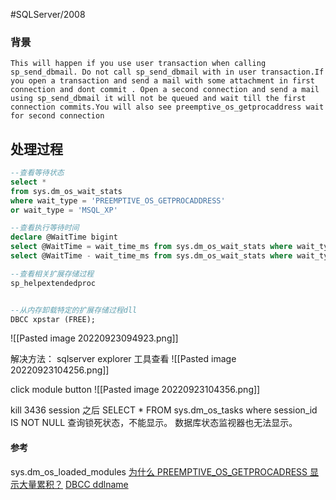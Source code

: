 #SQLServer/2008 

### 背景
	This will happen if you use user transaction when calling sp_send_dbmail. Do not call sp_send_dbmail with in user transaction.If you open a transaction and send a mail with some attachment in first connection and dont commit . Open a second connection and send a mail using sp_send_dbmail it will not be queued and wait till the first connection commits.You will also see preemptive_os_getprocaddress wait for second connection



## 处理过程
```sql
--查看等待状态
select * 
from sys.dm_os_wait_stats 
where wait_type = 'PREEMPTIVE_OS_GETPROCADDRESS' 
or wait_type = 'MSQL_XP'

--查看执行等待时间
declare @WaitTime bigint
select @WaitTime = wait_time_ms from sys.dm_os_wait_stats where wait_type = 'MSQL_XP'
select @WaitTime - wait_time_ms from sys.dm_os_wait_stats where wait_type = 'PREEMPTIVE_OS_GETPROCADDRESS'

--查看相关扩展存储过程
sp_helpextendedproc 


--从内存卸载特定的扩展存储过程dll
DBCC xpstar (FREE);
```
![[Pasted image 20220923094923.png]]


解决方法：
sqlserver explorer 工具查看
![[Pasted image 20220923104256.png]]

click module button 
![[Pasted image 20220923104356.png]]


kill 3436  session 之后
SELECT * FROM sys.dm_os_tasks where session_id IS NOT NULL 
查询锁死状态，不能显示。 数据库状态监视器也无法显示。








#### 参考
sys.dm_os_loaded_modules 
[为什么 PREEMPTIVE_OS_GETPROCADRESS 显示大量累积？](https://learn.microsoft.com/en-us/archive/blogs/psssql/why-does-preemptive_os_getprocaddress-show-a-large-accumulation)
[DBCC ddlname](https://learn.microsoft.com/en-us/sql/t-sql/database-console-commands/dbcc-dllname-free-transact-sql?view=sql-server-ver16)

